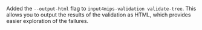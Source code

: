 Added the `--output-html` flag to `input4mips-validation validate-tree`.
This allows you to output the results of the validation as HTML,
which provides easier exploration of the failures.
